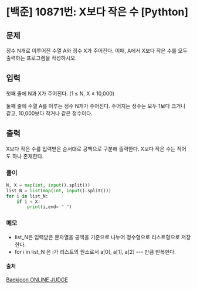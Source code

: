 # [백준]  10871번:  X보다 작은 수 [Pythton]

## **문제**
정수 N개로 이루어진 수열 A와 정수 X가 주어진다. 이때, A에서 X보다 작은 수를 모두 출력하는 프로그램을 작성하시오.

## **입력**
첫째 줄에 N과 X가 주어진다. (1 ≤ N, X ≤ 10,000)

둘째 줄에 수열 A를 이루는 정수 N개가 주어진다. 주어지는 정수는 모두 1보다 크거나 같고, 10,000보다 작거나 같은 정수이다.

## **출력**
X보다 작은 수를 입력받은 순서대로 공백으로 구분해 출력한다. X보다 작은 수는 적어도 하나 존재한다.

### 풀이

```python
N, X = map(int, input().split())
list_N = list(map(int, input().split()))
for i in list_N:
    if i < X:
        print(i,end= " ")
```

### 메모
- list_N은 입력받은 문자열을 공백을 기준으로 나누어 정수형으로 리스트형으로 저장한다.
- for i in list_N 은 i가 리스트의 원소로서 a[0], a[1], a[2] --- 만큼 반복한다.

#### 출처
[Baekjoon ONLINE JUDGE](https://www.acmicpc.net/problem/10871)
